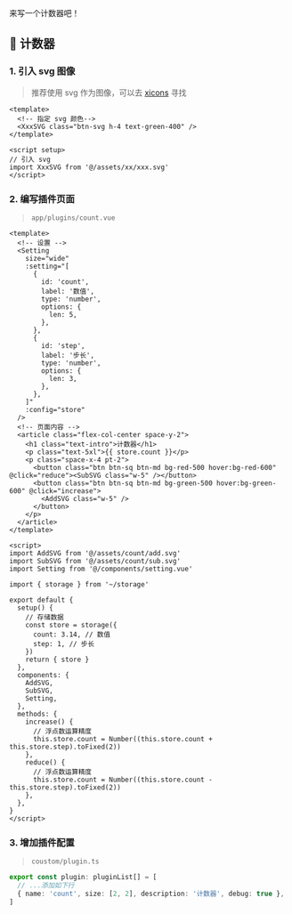 <!--
 * @Author: fzf404
 * @Date: 2022-08-15 23:02:16
 * @LastEditors: fzf404 hi@fzf404.art
 * @LastEditTime: 2022-10-03 20:38:12
 * @Description: 插件开发
-->

来写一个计数器吧！

## 🚀 计数器

### 1. 引入 svg 图像

> 推荐使用 svg 作为图像，可以去 [xicons](https://www.xicons.org/) 寻找

```vue
<template>
  <!-- 指定 svg 颜色-->
  <XxxSVG class="btn-svg h-4 text-green-400" />
</template>

<script setup>
// 引入 svg
import XxxSVG from '@/assets/xx/xxx.svg'
</script>
```

### 2. 编写插件页面

> `app/plugins/count.vue`

```vue
<template>
  <!-- 设置 -->
  <Setting
    size="wide"
    :setting="[
      {
        id: 'count',
        label: '数值',
        type: 'number',
        options: {
          len: 5,
        },
      },
      {
        id: 'step',
        label: '步长',
        type: 'number',
        options: {
          len: 3,
        },
      },
    ]"
    :config="store"
  />
  <!-- 页面内容 -->
  <article class="flex-col-center space-y-2">
    <h1 class="text-intro">计数器</h1>
    <p class="text-5xl">{{ store.count }}</p>
    <p class="space-x-4 pt-2">
      <button class="btn btn-sq btn-md bg-red-500 hover:bg-red-600" @click="reduce"><SubSVG class="w-5" /></button>
      <button class="btn btn-sq btn-md bg-green-500 hover:bg-green-600" @click="increase">
        <AddSVG class="w-5" />
      </button>
    </p>
  </article>
</template>

<script>
import AddSVG from '@/assets/count/add.svg'
import SubSVG from '@/assets/count/sub.svg'
import Setting from '@/components/setting.vue'

import { storage } from '~/storage'

export default {
  setup() {
    // 存储数据
    const store = storage({
      count: 3.14, // 数值
      step: 1, // 步长
    })
    return { store }
  },
  components: {
    AddSVG,
    SubSVG,
    Setting,
  },
  methods: {
    increase() {
      // 浮点数运算精度
      this.store.count = Number((this.store.count + this.store.step).toFixed(2))
    },
    reduce() {
      // 浮点数运算精度
      this.store.count = Number((this.store.count - this.store.step).toFixed(2))
    },
  },
}
</script>
```

### 3. 增加插件配置

> `coustom/plugin.ts`

```typescript
export const plugin: pluginList[] = [
  // ...添加如下行
  { name: 'count', size: [2, 2], description: '计数器', debug: true },
]
```
